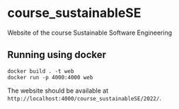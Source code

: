 # course_sustainableSE
Website of the course Sustainable Software Engineering

## Running using docker
```
docker build . -t web
docker run -p 4000:4000 web
```

The website should be available at ```http://localhost:4000/course_sustainableSE/2022/```.
